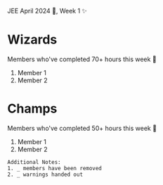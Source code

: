 JEE April 2024 🚀, Week 1 ✨

# Wizards
Members who've completed 70+ hours this week 🥳
1. Member 1
2. Member 2
# Champs
Members who've completed 50+ hours this week 🥳
1. Member 1
2. Member 2

```
Additional Notes:
1. _ members have been removed
2. _ warnings handed out
```